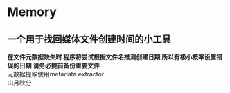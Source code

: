 # Memory
## 一个用于找回媒体文件创建时间的小工具  
**在文件元数据缺失时 程序将尝试根据文件名推测创建日期 所以有极小概率设置错误的日期 请务必提前备份重要文件**  
元数据提取使用metadata extractor  
                                    山月秋分
